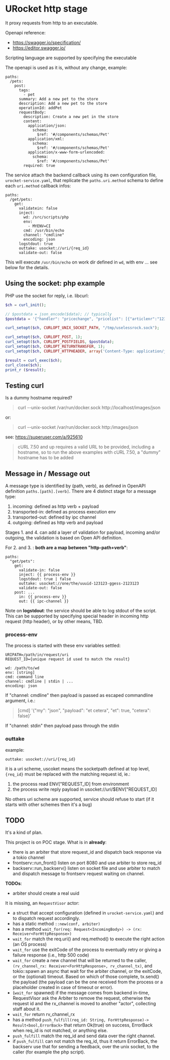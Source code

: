 # URocket http stage

It proxy requests from http to an executable.

Openapi reference:
- https://swagger.io/specification/
- https://editor.swagger.io/

Scripting language are supported by specifying the executable

The openapi is used as it is, without any change, example:

```
paths:
  /pets:
    post:
      tags:
        - pet
      summary: Add a new pet to the store
      description: Add a new pet to the store
      operationId: addPet
      requestBody:
        description: Create a new pet in the store
        content:
          application/json:
            schema:
              $ref: '#/components/schemas/Pet'
          application/xml:
            schema:
              $ref: '#/components/schemas/Pet'
          application/x-www-form-urlencoded:
            schema:
              $ref: '#/components/schemas/Pet'
        required: true
```

The service attach the backend callback using its own configuration file, `urocket-service.yaml`,
that replicate the `paths.uri.method` schema to define each `uri.method` callback infos:

```
paths:
  /get/pets:
    get:
      validatein: false
      inject:
        wd: /src/scripts/php
        env:
          - MYENV=CI
        cmd: /usr/bin/echo
        channel: "cmdline"
        encoding: json
      logstdout: true
      outtake: usocket://uri/{req_id}
      validate-out: false
```

This will execute `/usr/bin/echo` on work dir defined in `wd`, with env ... see below for the
details.

## Using the socket: php example

PHP use the socket for reply, i.e. libcurl:

```php
$ch = curl_init();

// $postdata = json_encode($data); // typically
$postdata = '{"handler": "pricechange", "pricelist": [{"articlenr":"12312", ...}]}';

curl_setopt($ch, CURLOPT_UNIX_SOCKET_PATH, "/tmp/uselessrock.sock");

curl_setopt($ch, CURLOPT_POST, 1);
curl_setopt($ch, CURLOPT_POSTFIELDS, $postdata);
curl_setopt($ch, CURLOPT_RETURNTRANSFER, 1); 
curl_setopt($ch, CURLOPT_HTTPHEADER, array('Content-Type: application/json'));

$result = curl_exec($ch);
curl_close($ch);
print_r ($result);
```


## Testing curl

Is a dummy hostname required?

> curl --unix-socket /var/run/docker.sock http://localhost/images/json

or:

> curl --unix-socket /var/run/docker.sock http:/images/json

see:
https://superuser.com/a/925610

> cURL 7.50 and up requires a valid URL to be provided, including a hostname, so to run the above examples with cURL 7.50, a "dummy" hostname has to be added

## Message in / Message out

A message type is identified by (path, verb), as defined in OpenAPI definition `paths.[path].[verb]`.
There are 4 distinct stage for a message type:

1. incoming: defined as http verb + payload
2. transported-in: defined as process execution env
3. transported-out: defined by ipc channel
4. outgoing: defined as http verb and payload

Stages 1. and 4. can add a layer of validation for payload,
incoming and/or outgoing, the validation is based on Open API definition.

For 2. and 3. : **both are a map between "http-path+verb"**:

```
paths:
  "get/pets":
    get:
      validate-in: false
      inject: {{ process-env }}
      logstdout: true | false
      outtake: usocket://one/the/uuuid-123123-ggess-2123123
      validate-out: false
    post: ...
      in: {{ process-env }}
      out: {{ ipc-channel }}
```

Note on **logstdout**: the service should be able to log stdout of the script.
This can be supported by specifying special header in incoming http request (http header),
or by other means, TBD.

### process-env

The process is started with these env variables settled:

```
URIPATH=/path/in/request/uri
REQUEST_ID={unique request id used to match the result}
```

```
wd: /path/to/wd
env: [string]
cmd: command line
channel: cmdline | stdin | ...
encoding: json
```

If "channel: cmdline" then payload is passed as escaped commandline argument, i.e.:

> [cmd] '{"my": "json", "payload": "et cetera", "et": true, "cetera": false}'

If "channel: stdin" then payload pass through the stdin

### outtake

example:

```
outtake: usocket://uri/{req_id}
```

it is a uri scheme, uscoket means the socketpath defined at top level,
`{req_id}` must be replaced  with the matching request id, ie.:

1. the process read ENV["REQUEST_ID] from environment
2. the process write reply payload in usocket://uri/$ENV["REQUEST_ID]

No others uri scheme are supported, service should refuse to start (if it starts with other schemes then it's a bug)


## TODO

It's a kind of plan.

This project is on POC stage. What is in **already**:

* there is an arbiter that store request_id and dispatch back response via a tokio channel
* frontserv::run_front() listen on port 8080 and use arbiter to store req_id
* backserv::run_backserv() listen on socket file and use arbiter to match and dispatch message to frontserv request waiting on channel.

**TODOs**:

- arbiter should create a real uuid

It is missing, an `RequestVisor` actor:

* a struct that accept configuration (defined in `urocket-service.yaml`) and to dispatch request
accordingly.
* has a static method `::new(conf, arbiter)`
* has a method `wait_for(req: Request<IncomingBody>) -> (rx: Receiver<ForHttpResponse>)`
* `wait_for` match the req.uri() and req.method() to execute the right action (an OS process)
* `wait_for` use the exitCode of the process to eventually retry or giving a failure response (i.e., http 500 code)
* `wait_for` create a new channel that will be returned to the caller, `(rv_channel_rx: Receiver<ForHttpResponse>, rv_channel_tx)`, and tokio::spawn an async that wait for the arbiter channel, or the exitCode, or the (optional) timeout. Based on which of those complete, tx.send() the payload (the payload can be the one received from the process or a placeholder created in case of timeout or error).
* (`wait_for` spawned) if the message comes from backend in-time, RequestVisor ask the Arbiter to remove the request, otherwise the request id and the rx_channel is moved to another "actor", collecting staff about it.
* `wait_for` return rv_channel_rx
* has a method `push_fulfill(req_id: String, ForHttpResponse)-> Result<bool,ErrorBack>` that return Ok(true) on success, ErrorBack when req_id is not matched, or anything else.
* `push_fulfill` match the req_id and send data over the right channel.
* if `push_fulfill` can not match the req_id, thus it return ErrorBack, the backserv use that for sending a feedback, over the unix socket, to the caller (for example the php script).
